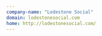 ```yaml
---
company-name: "Lodestone Social"
domain: lodestonesocial.com
home: http://lodestonesocial.com/
---
```




